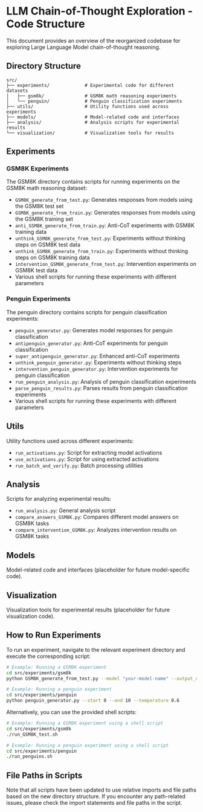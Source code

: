 # LLM Chain-of-Thought Exploration - Code Structure

This document provides an overview of the reorganized codebase for exploring Large Language Model chain-of-thought reasoning.

## Directory Structure

```
src/
├── experiments/             # Experimental code for different datasets
│   ├── gsm8k/               # GSM8K math reasoning experiments
│   └── penguin/             # Penguin classification experiments
├── utils/                   # Utility functions used across experiments
├── models/                  # Model-related code and interfaces
├── analysis/                # Analysis scripts for experimental results
└── visualization/           # Visualization tools for results
```

## Experiments

### GSM8K Experiments
The GSM8K directory contains scripts for running experiments on the GSM8K math reasoning dataset:

- `GSM8K_generate_from_test.py`: Generates responses from models using the GSM8K test set
- `GSM8K_generate_from_train.py`: Generates responses from models using the GSM8K training set
- `anti_GSM8K_generate_from_train.py`: Anti-CoT experiments with GSM8K training data
- `unthink_GSM8K_generate_from_test.py`: Experiments without thinking steps on GSM8K test data
- `unthink_GSM8K_generate_from_train.py`: Experiments without thinking steps on GSM8K training data
- `intervention_GSM8K_generate_from_test.py`: Intervention experiments on GSM8K test data
- Various shell scripts for running these experiments with different parameters

### Penguin Experiments
The penguin directory contains scripts for penguin classification experiments:

- `penguin_generator.py`: Generates model responses for penguin classification
- `antipenguin_generator.py`: Anti-CoT experiments for penguin classification
- `super_antipenguin_generator.py`: Enhanced anti-CoT experiments
- `unthink_penguin_generator.py`: Experiments without thinking steps
- `intervention_penguin_generator.py`: Intervention experiments for penguin classification
- `run_penguin_analysis.py`: Analysis of penguin classification experiments
- `parse_penguin_results.py`: Parses results from penguin classification experiments
- Various shell scripts for running these experiments with different parameters

## Utils
Utility functions used across different experiments:

- `run_activations.py`: Script for extracting model activations
- `use_activations.py`: Script for using extracted activations
- `run_batch_and_verify.py`: Batch processing utilities

## Analysis
Scripts for analyzing experimental results:

- `run_analysis.py`: General analysis script
- `compare_answers_GSM8K.py`: Compares different model answers on GSM8K tasks
- `compare_intervention_GSM8K.py`: Analyzes intervention results on GSM8K tasks

## Models
Model-related code and interfaces (placeholder for future model-specific code).

## Visualization
Visualization tools for experimental results (placeholder for future visualization code).

## How to Run Experiments

To run an experiment, navigate to the relevant experiment directory and execute the corresponding script:

```bash
# Example: Running a GSM8K experiment
cd src/experiments/gsm8k
python GSM8K_generate_from_test.py --model "your-model-name" --output_dir "path/to/output"

# Example: Running a penguin experiment
cd src/experiments/penguin
python penguin_generator.py --start 0 --end 10 --temperature 0.6
```

Alternatively, you can use the provided shell scripts:

```bash
# Example: Running a GSM8K experiment using a shell script
cd src/experiments/gsm8k
./run_GSM8K_test.sh

# Example: Running a penguin experiment using a shell script
cd src/experiments/penguin
./run_penguins.sh
```

## File Paths in Scripts

Note that all scripts have been updated to use relative imports and file paths based on the new directory structure. If you encounter any path-related issues, please check the import statements and file paths in the script. 
